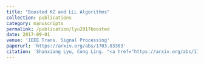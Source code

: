 ```yaml
---
title: "Boosted KZ and LLL Algorithms"
collection: publications
category: manuscripts
permalink: /publication/lyu2017boosted
date: 2017-09-01
venue: 'IEEE Trans. Signal Processing'
paperurl: 'https://arxiv.org/abs/1703.03303'
citation: 'Shanxiang Lyu, Cong Ling. "<a href="https://arxiv.org/abs/1703.03303">Boosted KZ and LLL Algorithms</a>", <i>IEEE Trans. Signal Processing</i>, vol. 65, pp. 4784-4796, Sept. 2017.'
---
```


